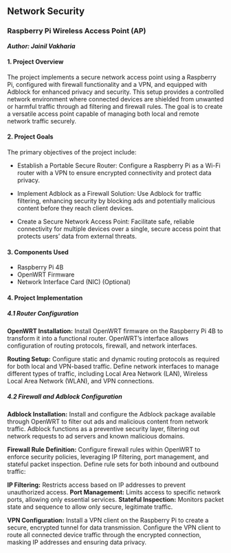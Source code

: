 ## Network Security

### Raspberry Pi Wireless Access Point (AP)

***Author: Jainil Vakharia***

#### 1. Project Overview

The project implements a secure network access point using a Raspberry Pi, configured with firewall functionality and a VPN, and equipped with Adblock for enhanced privacy and security. This setup provides a controlled network environment where connected devices are shielded from unwanted or harmful traffic through ad filtering and firewall rules. The goal is to create a versatile access point capable of managing both local and remote network traffic securely.


#### 2. Project Goals

The primary objectives of the project include:

- Establish a Portable Secure Router: Configure a Raspberry Pi as a Wi-Fi router with a VPN to ensure encrypted connectivity and protect data privacy.

- Implement Adblock as a Firewall Solution: Use Adblock for traffic filtering, enhancing security by blocking ads and potentially malicious content before they reach client devices.

- Create a Secure Network Access Point: Facilitate safe, reliable connectivity for multiple devices over a single, secure access point that protects users’ data from external threats.

#### 3. Components Used

- Raspberry Pi 4B
- OpenWRT Firmware
- Network Interface Card (NIC) (Optional)

#### 4. Project Implementation

##### 4.1 Router Configuration

**OpenWRT Installation:**
Install OpenWRT firmware on the Raspberry Pi 4B to transform it into a functional router. OpenWRT’s interface allows configuration of routing protocols, firewall, and network interfaces.

**Routing Setup:**
Configure static and dynamic routing protocols as required for both local and VPN-based traffic. Define network interfaces to manage different types of traffic, including Local Area Network (LAN), Wireless Local Area Network (WLAN), and VPN connections.

  

##### 4.2 Firewall and Adblock Configuration

**Adblock Installation:**
Install and configure the Adblock package available through OpenWRT to filter out ads and malicious content from network traffic. Adblock functions as a preventive security layer, filtering out network requests to ad servers and known malicious domains.

**Firewall Rule Definition:**
Configure firewall rules within OpenWRT to enforce security policies, leveraging IP filtering, port management, and stateful packet inspection. Define rule sets for both inbound and outbound traffic:

**IP Filtering:** Restricts access based on IP addresses to prevent unauthorized access.
**Port Management:** Limits access to specific network ports, allowing only essential services.
**Stateful Inspection:** Monitors packet state and sequence to allow only secure, legitimate traffic.

**VPN Configuration:**
Install a VPN client on the Raspberry Pi to create a secure, encrypted tunnel for data transmission. Configure the VPN client to route all connected device traffic through the encrypted connection, masking IP addresses and ensuring data privacy.
